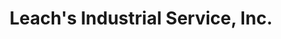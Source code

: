 ---
title: "Leach's Industrial Service, Inc."
url: /grand-junction/leachs-industrial-service-inc/
shop: Allgemein
---